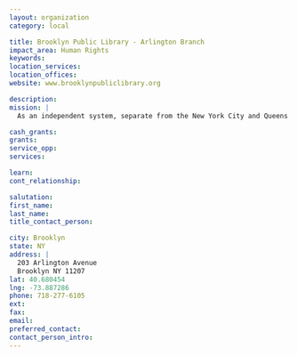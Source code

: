 ```yaml
---
layout: organization
category: local

title: Brooklyn Public Library - Arlington Branch
impact_area: Human Rights
keywords: 
location_services: 
location_offices: 
website: www.brooklynpubliclibrary.org

description: 
mission: |
  As an independent system, separate from the New York City and Queens libraries, Brooklyn Public Library serves the borough's 2.5 million residents, offering thousands of public programs, millions of books and use of more than 850 free Internet-accessible computers.

cash_grants: 
grants: 
service_opp: 
services: 

learn: 
cont_relationship: 

salutation: 
first_name: 
last_name: 
title_contact_person: 

city: Brooklyn
state: NY
address: |
  203 Arlington Avenue     
  Brooklyn NY 11207
lat: 40.680454
lng: -73.887286
phone: 718-277-6105
ext: 
fax: 
email: 
preferred_contact: 
contact_person_intro: 
---
```

